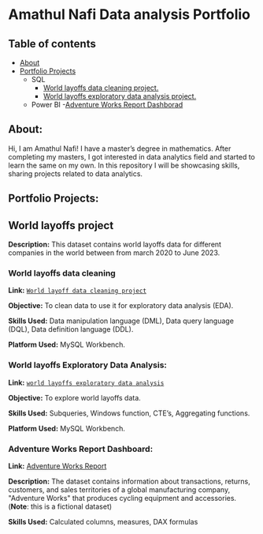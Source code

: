 # Amathul Nafi Data analysis Portfolio 
## Table of contents
 - [About](https://github.com/NafzzSkillExpressingSpace/Data-Analytics-Portfolio-projects/blob/main/README.md#about)
 - [Portfolio Projects](https://github.com/NafzzSkillExpressingSpace/Data-Analytics-Portfolio-projects/blob/main/README.md#portfolio-projects)
      - SQL
           - [World layoffs data cleaning project.](https://github.com/NafzzSkillExpressingSpace/Data-Analytics-Portfolio-projects/blob/main/README.md#world-layoffs-data-cleaning)
           - [World layoffs exploratory data analysis project.](https://github.com/NafzzSkillExpressingSpace/Data-Analytics-Portfolio-projects/blob/main/README.md#world-layoffs-exploratory-data-analysis)
      - Power BI
           -[Adventure Works Report Dashborad](https://github.com/NafzzSkillExpressingSpace/Data-Analytics-Portfolio-projects/blob/main/README.md#adventure-works-report-dashboard)

## About:

Hi, I am Amathul Nafi! I have a master’s degree in mathematics. After completing my masters, I got interested in data analytics field and started to learn the same on my own. In this repository I will be showcasing skills, sharing projects related to data analytics.

## Portfolio Projects:

## World layoffs project

**Description:** This dataset contains world layoffs data for different companies in the world between from march 2020 to June 2023.

### World layoffs data cleaning

**Link:** [`World layoff data cleaning project`](https://github.com/NafzzSkillExpressingSpace/Data-Analytics-Portfolio-projects/blob/main/world_layoffs_data_Cleaning.sql)

**Objective:** To clean data to use it for exploratory data analysis (EDA).

**Skills Used:** Data manipulation language (DML), Data query language (DQL), Data definition language (DDL).

**Platform Used:** MySQL Workbench.

### World layoffs Exploratory Data Analysis:

**Link:** [`world layoffs exploratory data analysis`](https://github.com/NafzzSkillExpressingSpace/Data-Analytics-Portfolio-projects/blob/main/world_layoffs_exp_DA.sql)

**Objective:** To explore world layoffs data.

**Skills Used:**  Subqueries, Windows function, CTE’s, Aggregating functions. 

**Platform Used:** MySQL Workbench.


### Adventure Works Report Dashboard:

**Link:** [Adventure Works Report](https://github.com/NafzzSkillExpressingSpace/Data-Analytics-Portfolio-projects/blob/main/Adventure%20works%20report.pdf)

**Description:** The dataset contains information about transactions, returns, customers, and sales territories of a global manufacturing company, "Adventure Works" that produces cycling equipment and accessories.
(**Note**: this is a fictional dataset)

**Skills Used:** Calculated columns, measures, DAX formulas

